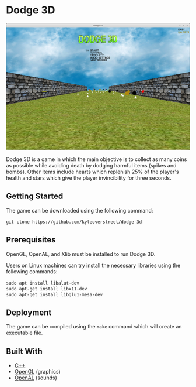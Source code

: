 # Dodge 3D
![Main Menu](images/menu.png "Main Menu")

Dodge 3D is a game in which the main objective is to collect as many coins as possible while avoiding death by dodging harmful items (spikes and bombs). Other items include hearts which replenish 25% of the player's health and stars which give the player invincibility for three seconds.

## Getting Started
The game can be downloaded using the following command:

```
git clone https://github.com/kyleoverstreet/dodge-3d
```

## Prerequisites
OpenGL, OpenAL, and Xlib must be installed to run Dodge 3D.

Users on Linux machines can try install the necessary libraries using the following commands:

```
sudo apt install libalut-dev
sudo apt-get install libx11-dev
sudo apt-get install libglu1-mesa-dev
```

## Deployment
The game can be compiled using the ```make``` command which will create an executable file.


## Built With
* [C++](https://en.wikipedia.org/wiki/HTML)
* [OpenGL](https://www.opengl.org/) (graphics)
* [OpenAL](https://www.openal.org/) (sounds)
